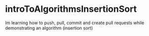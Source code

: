 # introToAlgorithmsInsertionSort
Im learning how to push, pull, commit and create pull requests while demonstrating an algorithm (insertion sort)
